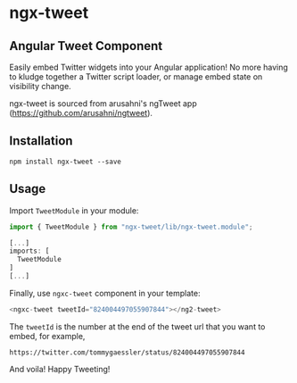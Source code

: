 # ngx-tweet

## Angular Tweet Component

Easily embed Twitter widgets into your Angular application! No more having to kludge together a Twitter script loader, or manage embed state on visibility change.

ngx-tweet is sourced from arusahni's ngTweet app (https://github.com/arusahni/ngtweet).

## Installation

`npm install ngx-tweet --save`

## Usage

Import `TweetModule` in your module:

```javascript
import { TweetModule } from "ngx-tweet/lib/ngx-tweet.module";

[...]
imports: [
  TweetModule
]
[...]
```

Finally, use `ngxc-tweet` component in your template:

```javascript
<ngxc-tweet tweetId="824004497055907844"></ng2-tweet>
```

The `tweetId` is the number at the end of the tweet url that you want to embed, for example,

`https://twitter.com/tommygaessler/status/824004497055907844`

And voila! Happy Tweeting!
